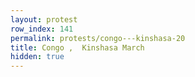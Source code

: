 ```yaml
---
layout: protest
row_index: 141
permalink: protests/congo---kinshasa-20
title: Congo ,  Kinshasa March
hidden: true
---
```

